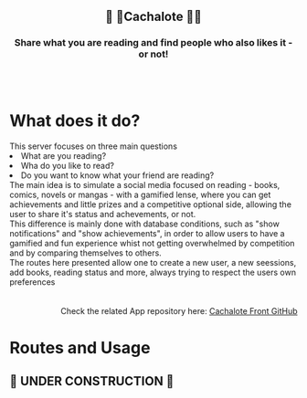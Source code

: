   <body >
  <h2 align="center"> 🐋 🐳Cachalote 🐳🐋 </h2>
  <h3 align="center">Share what you are reading and find people who also likes it - or not!</h3>

</br>
</br>

# What does it do?

<div align="rigth"> This server focuses on three main questions
<li> What are you reading?
<li> Wha do you like to read?
<li> Do you want to know what your friend are reading?
</br>
The main idea is to simulate a social media focused on reading - books, comics, novels or mangas - with a gamified lense, where you can get achievements and little prizes and a competitive optional side, allowing the user to share it's status and achevements, or not. </br>
This difference is mainly done with database conditions, such as "show notifications" and "show achievements", in order to allow users to have a gamified and fun experience whist not getting overwhelmed by competition and by comparing themselves to others. 
</br>
The routes here presented allow one to create a new user, a new seessions, add books, reading status and more, always trying to respect the users own preferences</div>

</br>
</br>
<div align="right">
Check the related App repository here: <a href="https://github.com/ThaisFrancaG/App_Cachalote_Front"> Cachalote Front GitHub </a>
</div>

# Routes and Usage

## 🐳 UNDER CONSTRUCTION 🐳

<!--
```http
  POST /recommendations/
```

| Parameters to send | Type     | Description                                                             |
| :----------------- | :------- | :---------------------------------------------------------------------- |
| `name`             | `string` | **Obrigatório**. Title of the video you want to add as a recommendation |
| `youtubeLink`      | `string` | Valid link for video on YouTube. Default: 0                             |

</br>
</br>

## Get Current Recommendations

```http
  GET /recommendations/
```

| Response Data     | Type               | Description                                 |
| :---------------- | :----------------- | :------------------------------------------ |
| `recommendations` | `array of objects` | Return the 10 latests added recommendations |

</br>
</br>

## Get A Random Recommendation

```http
  GET /recommendations/random
```

| Response Data    | Type     | Description                          |
| :--------------- | :------- | :----------------------------------- |
| `recommendation` | `object` | Return the one random recommendation |

</br>
</br>

## Get A Random Recommendation

```http
  GET /recommendations/top/:amount
```

| Response Data                           | Params Data                            | Type               | Description                                                                                                                |
| :-------------------------------------- | :------------------------------------- | :----------------- | -------------------------------------------------------------------------------------------------------------------------- |
| `defined amount of top recommendations` | `amount of top recommendations wanted` | `array of objects` | Receives a amount -number- of recommendations desired and returns it in order os recommendations scores from most to least |

---

<h4 align="right" color="blue"> The randomness of the recommendation takes into account the recommendations score</h4>
</br>
</br>

## Get A Specific Recommendation

```http
  GET /recommendations/:id
```

| Response Data              | Params Data                   | Type               | Description                                                           |
| :------------------------- | :---------------------------- | :----------------- | --------------------------------------------------------------------- |
| `specific recommendation ` | `id of wanted recommendation` | `array of objects` | Receives an id and returns the recommendation related to the given id |

---

<h4 align="right" color="blue"> If the given id on the request url is not valid, an error is returned</h4>
</br>
</br>

```http
  POST /recommendations/:id/upvote or /recommendations/:id/downvote
```

| Response Data              | Params Data                   | Type  | Description                                                                                                                        |
| :------------------------- | :---------------------------- | :---- | ---------------------------------------------------------------------------------------------------------------------------------- |
| `specific recommendation ` | `id of wanted recommendation` | `n/a` | Receives an id on either the "upvote" or "downvote" route, and then either add or subtracts from the selected recommendation score |

---

<h4 align="right" color="blue"> Each downvote reduces the recommendation score by one. Once the score gets lower than -5, the recommendation is removed from the database</h4>
</br>
</br>

</br>

## TOOLBOX

---

| Language and tools |                                                                                                                                                                                                                                                                                                                                                                                                                                                                                                           |                                                                                                                                                                                                                          |
| :----------------- | --------------------------------------------------------------------------------------------------------------------------------------------------------------------------------------------------------------------------------------------------------------------------------------------------------------------------------------------------------------------------------------------------------------------------------------------------------------------------------------------------------: | :----------------------------------------------------------------------------------------------------------------------------------------------------------------------------------------------------------------------: |
| Tools              |                                                                                                                                                                                                                                                                            <a href="https://expressjs.com" target="_blank" rel="noreferrer"> <img src="https://raw.githubusercontent.com/devicons/devicon/master/icons/express/express-original-wordmark.svg" alt="express" width="40" height="40"/> </a> | <a href="https://nodejs.org" target="_blank" rel="noreferrer"> <img src="https://raw.githubusercontent.com/devicons/devicon/master/icons/nodejs/nodejs-original-wordmark.svg" alt="nodejs" width="40" height="40"/> </a> |
| Language           | <a href="https://developer.mozilla.org/en-US/docs/Web/JavaScript" target="_blank" rel="noreferrer"> <img src="https://raw.githubusercontent.com/devicons/devicon/master/icons/javascript/javascript-original.svg" alt="javascript" width="40" height="40"/> </a> <a href="https://www.typescriptlang.org/" target="_blank" rel="noreferrer"> <img src="https://raw.githubusercontent.com/devicons/devicon/master/icons/typescript/typescript-original.svg" alt="typescript" width="40" height="40"/> </a> |
| Testing            |                                                                                                                                                                                                                                                                                                                            <a href="https://jestjs.io" target="_blank" rel="noreferrer"> <img src="https://www.vectorlogo.zone/logos/jestjsio/jestjsio-icon.svg" alt="jest" width="40" height="40"/> </a> |                                                                                                                                                                                                                          |
| Database           |                                                                                                                                                                                                                                                               <a href="https://www.postgresql.org" target="_blank" rel="noreferrer"><img src="https://raw.githubusercontent.com/devicons/devicon/master/icons/postgresql/postgresql-original-wordmark.svg" alt="postgresql" width="40" height="40"/> </a> |

</br>
</br>

## Testing Features

---

<div align="rigth"> This application contains both integration and unit testing done with jest and supertest. Those tests, however, don't guarantee front-end  sucess of usage, as they simply check up the routes responses for aproppriate requests and the services logic.
</br>
If during usage you faces up a situation not covered on the current tests, please open an issue so that it can be addressed.</div>

</br>
</br>

## Run Locally

---

Clone the project

```bash
  git clone git@github.com:ThaisFrancaG/TEST_SingMeASong_Back.git
```

Enter the project repository and install the needed dependencies

```bash
  npm install
```

Start up the server

```bash
  npm run dev
``` -->
